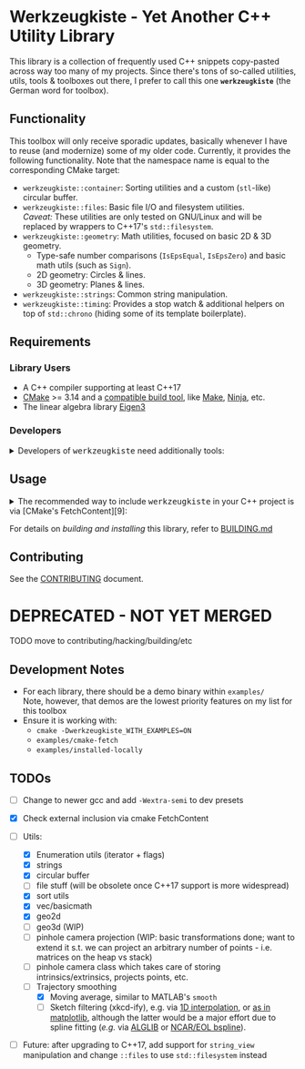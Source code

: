 # Werkzeugkiste - Yet Another C++ Utility Library
This library is a collection of frequently used C++ snippets copy-pasted across way too many of my projects.
Since there's tons of so-called utilities, utils, tools & toolboxes out there, I prefer to call this one **`werkzeugkiste`** (the German word for toolbox).


## Functionality

This toolbox will only receive sporadic updates, basically whenever I have to reuse (and modernize) some of my older code.
Currently, it provides the following functionality. Note that the namespace name is equal to the corresponding CMake target:
* `werkzeugkiste::container`: Sorting utilities and a custom (`stl`-like) circular buffer.
* `werkzeugkiste::files`: Basic file I/O and filesystem utilities.  
  _Caveat:_ These utilities are only tested on GNU/Linux and will be replaced by wrappers to C++17's `std::filesystem`.
* `werkzeugkiste::geometry`: Math utilities, focused on basic 2D & 3D geometry.
  * Type-safe number comparisons (`IsEpsEqual`, `IsEpsZero`) and basic math utils (such as `Sign`).
  * 2D geometry: Circles & lines.
  * 3D geometry: Planes & lines.
* `werkzeugkiste::strings`: Common string manipulation.
* `werkzeugkiste::timing`: Provides a stop watch & additional helpers on top of `std::chrono` (hiding some of its template boilerplate).


## Requirements
### Library Users
* A C++ compiler supporting at least C++17
* [CMake][1] >= 3.14 and a [compatible build tool][2], like [Make][3], [Ninja][4], etc.
* The linear algebra library [Eigen3](https://eigen.tuxfamily.org/)

### Developers
<details>
<summary>Developers of <tt>werkzeugkiste</tt> need additionally tools:</summary>

**Note:** This library is primarily developed on Unix. Since it was set up using
[cmake-init][10], **Windows users** should check the [cmake-init README][11]
for required changes or suggested toolchain alternatives.

* A recent [clang-tidy][5] version >= 14.  

  CI will always run clang-tidy, so it is optional to install and use it
  locally, but it is highly recommended.

* Additional static analysis is run by [cppcheck][6].  

  CI will always run cppcheck, so it is optional to install and use it
  locally, but it is highly recommended.

* Testing requires [googletest][7].

* Test coverage is generated via GCC's `gcov` and summarized using [LCOV][8]. 

  The project has a `coverage` target in developer mode if the
  `ENABLE_COVERAGE` variable is enabled. The reason why a separate target is used
  instead of CTest's built-in `coverage` step is because it lacks necessary
  customization.  
  This target should be run after the tests and will generate a report at
  `<binary-dir>/coverage.info` and an HTML report at the
  `<binary-dir>/coverage_html` directory.
</details>


## Usage
<details>
<summary>The recommended way to include <tt>werkzeugkiste</tt> in your C++
project is via [CMake's FetchContent][9]:</summary>

```cmake
# Fetch the library:
include(FetchContent)
FetchContent_Declare(
    werkzeugkiste
    GIT_REPOSITORY https://github.com/snototter/werkzeugkiste.git
    GIT_TAG refactor-cmake-init)
FetchContent_MakeAvailable(werkzeugkiste)

# Optionally print the available library version:
message(STATUS "Using werkzeugkiste v${werkzeugkiste_VERSION}")
```

Afterwards, add it to your consuming executable/library via:
```cmake
target_link_libraries(
    your_target PRIVATE
    werkzeugkiste::werkzeugkiste
)
```

*Note:* The `werkzeugkiste::werkzeugkiste` target is an _all-in-one_ target, _i.e._ it includes all utilities.
Typically, you will only want to link against a specific utility target, _e.g._ `werkzeugkiste::geometry`.
</details>

For details on *building and installing* this library, refer to [BUILDING.md](BUILDING.md)

## Contributing

See the [CONTRIBUTING](CONTRIBUTING.md) document.


# DEPRECATED - NOT YET MERGED 

TODO move to contributing/hacking/building/etc


## Development Notes
* For each library, there should be a demo binary within `examples/`  
  Note, however, that demos are the lowest priority features on my list for this toolbox
* Ensure it is working with:
  * `cmake -Dwerkzeugkiste_WITH_EXAMPLES=ON`
  * `examples/cmake-fetch`
  * `examples/installed-locally`

## TODOs

* [ ] Change to newer gcc and add `-Wextra-semi` to dev presets
* [x] Check external inclusion via cmake FetchContent
* [ ] Utils:
  * [x] Enumeration utils (iterator + flags)
  * [x] strings
  * [x] circular buffer
  * [ ] file stuff (will be obsolete once C++17 support is more widespread)
  * [x] sort utils
  * [x] vec/basicmath
  * [x] geo2d
  * [ ] geo3d (WIP)
  * [ ] pinhole camera projection (WIP: basic transformations done; want to extend it s.t. we can project an arbitrary number of points - i.e. matrices on the heap vs stack)
  * [ ] pinhole camera class which takes care of storing intrinsics/extrinsics, projects points, etc.
  * [ ] Trajectory smoothing
    * [x] Moving average, similar to MATLAB's `smooth`
    * [ ] Sketch filtering (xkcd-ify), e.g. via [1D interpolation](https://github.com/slayton/matlab-xkcdify),
      or [as in matplotlib](https://github.com/JohannesBuchner/matplotlib-xkcdify), although the latter would be
      a major effort due to spline fitting (*e.g.* via [ALGLIB](http://www.alglib.net/interpolation/spline3.php#header7)
      or [NCAR/EOL bspline](https://github.com/NCAR/bspline)).
* [ ] Future: after upgrading to C++17, add support for `string_view` manipulation and change `::files` to use `std::filesystem` instead



[1]: https://cmake.org/
[2]: https://cmake.org/cmake/help/latest/manual/cmake-generators.7.html
[3]: https://www.gnu.org/software/make/
[4]: https://ninja-build.org/
[5]: https://clang.llvm.org/extra/clang-tidy/
[6]: https://cppcheck.sourceforge.io/
[7]: http://google.github.io/googletest/
[8]: http://ltp.sourceforge.net/coverage/lcov.php
[9]: https://cmake.org/cmake/help/latest/module/FetchContent.html
[10]: https://pypi.org/project/cmake-init/
[11]: https://github.com/friendlyanon/cmake-init#clang-tidy


